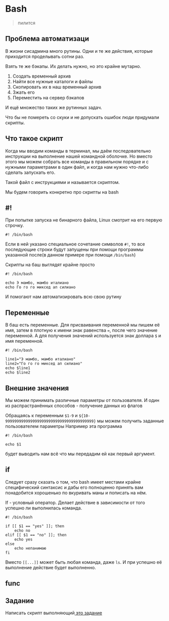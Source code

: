 # Bash

> пилится

## Проблема автоматизаци
В жизни сисадмина много рутины. Одни и те же действия, которые приходится проделывать сотни раз.

Взять те же бэкапы. Их делать нужно, но это крайне мутарно.

1. Создать временный архив
2. Найти все нужные каталоги и файлы
3. Скопировать их в наш временный архив
4. Зжать его
5. Переместить на сервер бэкапов

И ещё множество таких же рутинных задач.

Что бы не помереть со скуки и не допускать ошибок люди придумали скрипты.

## Что такое скрипт

Когда мы вводим команды в терминал, мы даём последовательно инструкции на выполнение нашей командной оболочке. Но вместо этого мы можем собрать все команды в правильном порядке и с нужными параметрами в один файл, и когда нам нужно что-либо сделать запускать его. 

Такой файл с инструкциями и называется скриптом.

Мы будем говорить конкретно про скрипты на bash

## #!

При попытке запуска не бинарного файла, Linux смотрит на его первую строчку.
```
#! /bin/bash
```
Если в ней указано специальное сочетание символов `#!`, то все последующие строки будут запущены при помощи программы указанной после(в данном примере при помощи `/bin/bash`)

Скрипты на баш выглядят крайне просто
```
#! /bin/bash

echo Э мамбо, мамбо италиано
echo Го го го миксед ап силиано
```
И помогают нам автоматизировать всю свою рутину

## Переменные
В баш есть переменные.
Для присваивания переменной мы пишем её имя, затем в плотную к имени знак равенства `=`, после чего значение переменной. А для получения значений используется знак доллара `$` и имя переменной.
```
#! /bin/bash

line1="Э мамбо, мамбо италиано"
line2="Го го го миксед ап силиано"
echo $line1
echo $line2
```

## Внешние значения
Мы можем принимать различные параметры от пользователя. И один из распрастранённых способов - получение данных из флагов

Обращаясь к переменным `$1-9` и `${10-999999999999999999999999999999999999999}` мы можем получить заданные пользователем параметры
Например эта программа
```
#! /bin/bash

echo $1
```
будет выводить нам всё что мы передадим ей как первый аргумент.

## if
Следует сразу сказать о том, что bash имеет местами крайне специфический синтаксис и дабы его полноценно принять вам понадобится хорошенько по вкуривать маны и пописать на нём.

If - условный оператор. Делает действие в зависимости от того успешно ли выполнилась команда.

```
#! /bin/bash

if [[ $1 == "yes" ]]; then
	echo no
elif [[ $1 == "no" ]]; then
	echo yes
else
	echo непанимаю
fi
```
Вместо `[[...]]` может быть любая команда, даже `ls`. И при успешно её выполнение действие будет выполненно.

## func


## Задание

Написать скрипт выполняющий[ это задание](../linux/terminal-basics.md#zadanie)
